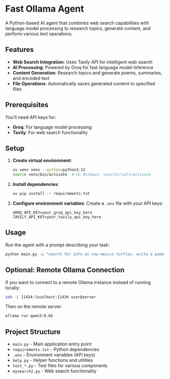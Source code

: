 # Fast Ollama Agent

A Python-based AI agent that combines web search capabilities with language model processing to research topics, generate content, and perform various text operations.

## Features

- **Web Search Integration**: Uses Tavily API for intelligent web search
- **AI Processing**: Powered by Groq for fast language model inference
- **Content Generation**: Research topics and generate poems, summaries, and encoded text
- **File Operations**: Automatically saves generated content to specified files

## Prerequisites

You'll need API keys for:
- **Groq**: For language model processing
- **Tavily**: For web search functionality

## Setup

1. **Create virtual environment**:
   ```bash
   uv venv venv --python=python3.12
   source venv/bin/activate  # On Windows: venv\Scripts\activate
   ```

2. **Install dependencies**:
   ```bash
   uv pip install -r requirements.txt
   ```

3. **Configure environment variables**:
   Create a `.env` file with your API keys:
   ```
   GROQ_API_KEY=your_groq_api_key_here
   TAVILY_API_KEY=your_tavily_api_key_here
   ```

## Usage

Run the agent with a prompt describing your task:

```bash
python main.py -p "search for info on new mexico turtles. write a poem, then encode it. Write the unencoded poem to a file called my_poem.txt and then the encoded poem to another file called my_poem_encoded.txt"
```

## Optional: Remote Ollama Connection

If you want to connect to a remote Ollama instance instead of running locally:

```bash
ssh -L 11434:localhost:11434 user@server
```

Then on the remote server:
```bash
ollama run qwen3:0.6b
```

## Project Structure

- `main.py` - Main application entry point
- `requirements.txt` - Python dependencies
- `.env` - Environment variables (API keys)
- `help.py` - Helper functions and utilities
- `test_*.py` - Test files for various components
- `mysearch2.py` - Web search functionality
